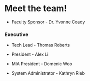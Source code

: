 # Meet the team!

* Faculty Sponsor - [Dr. Yvonne Coady](https://yvonnecoady.com/)

### Executive
* Tech Lead - Thomas Roberts

* President - Alex Li

* MIA President - Domenic Woo

* System Administrator - Kathryn Rieb

